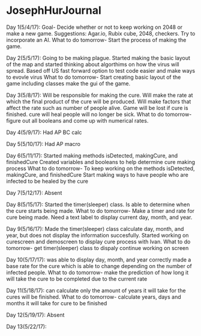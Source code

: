 # JosephHurJournal

Day 1(5/4/17):
Goal- Decide whether or not to keep working on 2048 or make a new game.
	Suggestions: Agar.io, Rubix cube, 2048, checkers.
Try to incorporate an AI.
What to do tomorrow- Start the process of making the game.

Day 2(5/5/17):
Going to be  making plague.
Started making the basic layout of the map and started thinking about algorthims on how the virus will spread.
Based off US
fast forward option to test code easier and make ways to evovle virus
What to do tomorrow- 
Start creating basic layout of the game including classes
make the gui of the game.

Day 3(5/8/17):
Will be responsible for making the cure.
Will make the rate at which the final product of the cure will be produced.
Will make factors that affect the rate such as number of people alive.
Game will be lost if cure is finished.
cure will heal people will no longer be sick.
What to do tomorrow-
figure out all booleans and come up with numerical rates.
 
Day 4(5/9/17):
Had AP BC calc

Day 5(5/10/17):
Had AP macro

Day 6(5/11/17):
Started making methods isDetected, makingCure, and finishedCure
Created variables and booleans to help determine cure making process
What to do tomorrow-
To keep working on the methods isDetected, makingCure, and finishedCure
Start making ways to have people who are infected to be healed by the cure

Day 7(5/12/17): 
Absent

Day 8(5/15/17):
Started the timer(sleeper) class.
Is able to determine when the cure starts being made.
What to do tomorrow-
Make a timer and rate for cure being made.
Need a text label to display current day, month, and year.

Day 9(5/16/17):
Made the timer(sleeper) class calculate day, month, and year, but does not display the information succesfully.
Started working on curescreen and demoscreen to display cure process with Ivan.
What to do tomorrow-
get timer(sleeper) class to dispaly
continue working on screen

Day 10(5/17/17):
was able to display day, month, and year correctly
made a base rate for the cure which is able to change depending on the number of infected people.
What to do tomorrow-
make the prediction of how long it will take the cure to be completed due to the current rate

Day 11(5/18/17):
can calculate only the amount of years it will take for the cures will be finished.
What to do tomorrow-
calculate years, days and months it will take for cure to be finished

Day 12(5/19/17):
Absent

Day 13(5/22/17):
